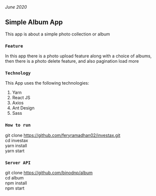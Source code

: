 <i>June 2020</i>

## Simple Album App
This app is about a simple photo collection or album

### `Feature`
In this app there is a photo upload feature along with a choice of albums,<br>
then there is a photo delete feature, and also pagination load more

### `Technology`
This App uses the following technologies:
1. Yarn
2. React JS
3. Axios
4. Ant Design
5. Sass


### `How to run`
git clone https://github.com/feryramadhan02/investax.git <br>
cd investax <br>
yarn install <br>
yarn start

### `Server API`
git clone https://github.com/binodnp/album <br>
cd album <br>
npm install <br>
npm start
